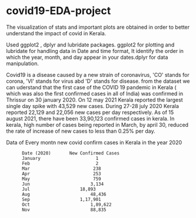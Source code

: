 # covid19-EDA-project
The visualization of stats and important plots are obtained in order to better understand the impact of covid in Kerala.

Used ggplot2 , dplyr and lubridate packages. ggplot2 for plotting and lubridate for handling data in Date and time format, It identify the order in which the year, month, and day appear in your dates.dplyr for data manipulation.

Covid19 is a disease caused by a new strain of coronavirus, 'CO' stands for corona, 'VI' stands for virus abd 'D' stands for disease.
from the dataset we can uderstand that the first case of the COVID 19 pandemic in Kerala ( which was also the first confirmed cases in all of India) was confirmed in Thrissur on 30 january 2020. 
On 12 may 2021 Kerala reported the largest single day spike with 43,529 new cases.
During 27-28 july 2020 Kerala reported 22,129 and 22,056 new cases per day respectively.
As of 15 august 2021, there have been 33,90,123 confirmed cases in kerala.
In kerala, high number of cases being reported in March, by april 30, reduced the rate of increase of new cases to less than 0.25% per day. 

Data of Every montn new covid confirm cases in Kerala in the year 2020


          Date (2020)      	New Confirmed Cases
          January	                  1
          Feb                         2
          Mar                        238
          Apr                        253
          May                        759
          Jun                       3,134
          Jul	                18,893
          Aug                       48,436
          Sep	                1,17,901
          Oct                       1,89,622
          Nov                       88,835
